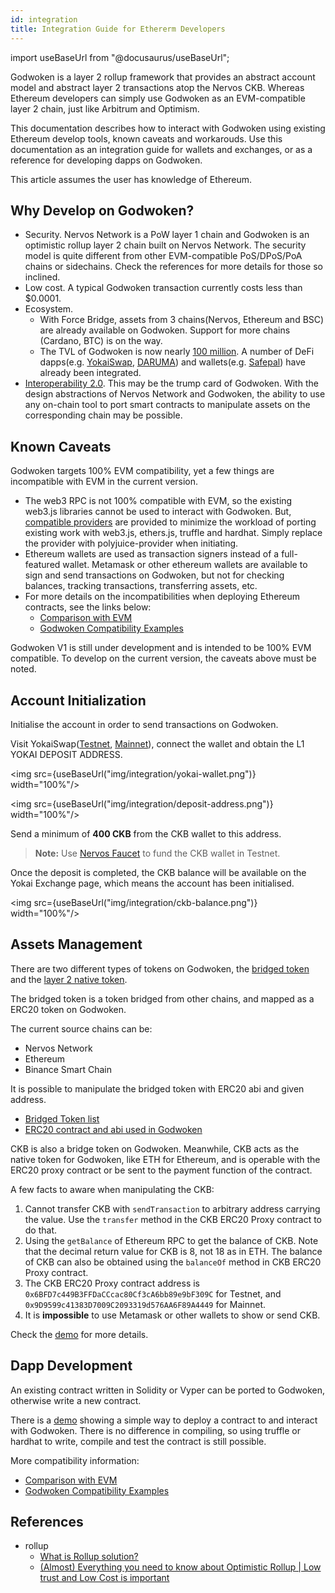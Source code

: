 ```yaml
---
id: integration
title: Integration Guide for Ethererm Developers
---
```

import useBaseUrl from "@docusaurus/useBaseUrl";

Godwoken is a layer 2 rollup framework that provides an abstract account model and abstract layer 2 transactions atop the Nervos CKB. Whereas Ethereum developers can simply use Godwoken as an EVM-compatible layer 2 chain, just like Arbitrum and Optimism.

This documentation describes how to interact with Godwoken using existing Ethereum develop tools, known caveats and workarouds.
Use this documentation as an integration guide for wallets and exchanges, or as a reference for developing dapps on Godwoken. 

This article assumes the user has knowledge of Ethereum.

## Why Develop on Godwoken?

- Security. Nervos Network is a PoW layer 1 chain and Godwoken is an optimistic rollup layer 2 chain built on Nervos Network. The security model is quite different from other EVM-compatible PoS/DPoS/PoA chains or sidechains. Check the references for more details for those so inclined.
- Low cost. A typical Godwoken transaction currently costs less than $0.0001.
- Ecosystem.
  - With Force Bridge, assets from 3 chains(Nervos, Ethereum and BSC) are already available on Godwoken. Support for more chains (Cardano, BTC) is on the way.
  - The TVL of Godwoken is now nearly [100 million](https://defillama.com/chains). A number of DeFi dapps(e.g. [YokaiSwap](https://www.yokaiswap.com/), [DARUMA](https://www.daruma.money/)) and wallets(e.g. [Safepal](https://www.safepal.io/download)) have already been integrated. 
- [Interoperability 2.0](https://medium.com/nervosnetwork/blockchain-abstraction-and-interoperability-2-0-eea98d81b7b6). This may be the trump card of Godwoken. With the design abstractions of Nervos Network and Godwoken, the ability to use any on-chain tool to port smart contracts to manipulate assets on the corresponding chain may be possible.

## Known Caveats

Godwoken targets 100% EVM compatibility, yet a few things are incompatible with EVM in the current version.

- The web3 RPC is not 100% compatible with EVM, so the existing web3.js libraries cannot be used to interact with Godwoken. But, [compatible providers](https://github.com/nervosnetwork/polyjuice-provider) are provided to minimize the workload of porting existing work with web3.js, ethers.js, truffle and hardhat. Simply replace the provider with polyjuice-provider when initiating.
- Ethereum wallets are used as transaction signers instead of a full-featured wallet. Metamask or other ethereum wallets are available to sign and send transactions on Godwoken, but not for checking balances, tracking transactions, transferring assets, etc.
- For more details on the incompatibilities when deploying Ethereum contracts, see the links below:
  - [Comparison with EVM](https://docs.godwoken.io/comparisonEVM)
  - [Godwoken Compatibility Examples](https://github.com/honestgoing/godwoken-polyjuice-compatibility-examples)

Godwoken V1 is still under development and is intended to be 100% EVM compatible. To develop on the current version, the caveats above must be noted.

## Account Initialization

Initialise the account in order to send transactions on Godwoken.

Visit YokaiSwap([Testnet](https://testnet.yokaiswap.com/), [Mainnet](https://www.yokaiswap.com/)), connect the wallet and obtain the L1 YOKAI DEPOSIT ADDRESS.

<img src={useBaseUrl("img/integration/yokai-wallet.png")}  width="100%"/>

<img src={useBaseUrl("img/integration/deposit-address.png")}  width="100%"/>

Send a minimum of **400 CKB** from the CKB wallet to this address.

> **Note:** Use [Nervos Faucet](https://faucet.nervos.org/) to fund the CKB wallet in Testnet.

Once the deposit is completed, the CKB balance will be available on the Yokai Exchange page, which means the account has been initialised.

<img src={useBaseUrl("img/integration/ckb-balance.png")}  width="100%"/>

## Assets Management

There are two different types of tokens on Godwoken, the [bridged token](https://www.gwscan.com/tokens/bridge) and the [layer 2 native token](https://www.gwscan.com/tokens/native).

The bridged token is a token bridged from other chains, and mapped as a ERC20 token on Godwoken.

The current source chains can be:
- Nervos Network
- Ethereum
- Binance Smart Chain

It is possible to manipulate the bridged token with ERC20 abi and given address.

- [Bridged Token list](https://github.com/nervosnetwork/godwoken-info/blob/master/mainnet/ERC20TokenList.json)
- [ERC20 contract and abi used in Godwoken](https://github.com/nervosnetwork/godwoken-polyjuice/tree/main/solidity/erc20)

CKB is also a bridge token on Godwoken. Meanwhile, CKB acts as the native token for Godwoken, like ETH for Ethereum, and is operable with the ERC20 proxy contract or be sent to the payment function of the contract.

A few facts to aware when manipulating the CKB:

1. Cannot transfer CKB with `sendTransaction` to arbitrary address carrying the value. Use the `transfer` method in the CKB ERC20 Proxy contract to do that.
2. Using the `getBalance` of Ethereum RPC to get the balance of CKB. Note that the decimal return value for CKB is 8, not 18 as in ETH. The balance of CKB can also be obtained using the `balanceOf` method in CKB ERC20 Proxy contract.
3. The CKB ERC20 Proxy contract address is `0x6BFD7c449B3FFDaCCcac80Cf3cA6bb89e9bF309C` for Testnet, and `0x9D9599c41383D7009C2093319d576AA6F89A4449` for Mainnet.
4. It is **impossible** to use Metamask or other wallets to show or send CKB.

Check the [demo](https://github.com/huwenchao/godwoken-demos/blob/main/gw-scripts/assets.ts) for more details.

## Dapp Development

An existing contract written in Solidity or Vyper can be ported to Godwoken, otherwise write a new contract.

There is a [demo](https://github.com/huwenchao/godwoken-demos/blob/main/gw-scripts/contract.ts) showing a simple way to deploy a contract to and interact with Godwoken.
There is no difference in compiling, so using truffle or hardhat to write, compile and test the contract is still possible.

More compatibility information:
- [Comparison with EVM](https://docs.godwoken.io/comparisonEVM)
- [Godwoken Compatibility Examples](https://github.com/honestgoing/godwoken-polyjuice-compatibility-examples)

## References

- rollup
  - [What is Rollup solution?](https://ethereum.org/en/developers/docs/scaling/layer-2-rollups/)
  - [(Almost) Everything you need to know about Optimistic Rollup | Low trust and Low Cost is important](https://research.paradigm.xyz/rollups)

